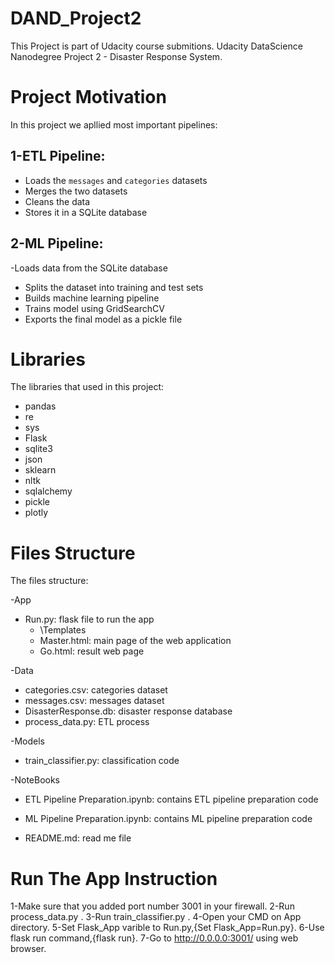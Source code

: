 # DAND_Project2
This Project is part of Udacity course submitions. Udacity DataScience Nanodegree Project 2 - Disaster Response System.


# Project Motivation
In this project we apllied most important pipelines:

## 1-ETL Pipeline:
- Loads the `messages` and `categories` datasets
- Merges the two datasets
- Cleans the data
- Stores it in a SQLite database

## 2-ML Pipeline:
-Loads data from the SQLite database
- Splits the dataset into training and test sets
- Builds machine learning pipeline
- Trains model using GridSearchCV
- Exports the final model as a pickle file

# Libraries
The libraries that used in this project:

- pandas
- re
- sys
- Flask
- sqlite3
- json
- sklearn
- nltk
- sqlalchemy
- pickle
- plotly

# Files Structure
The files structure:

-App
- Run.py: flask file to run the app
  - \Templates
  - Master.html: main page of the web application 
  - Go.html: result web page

-Data
  - categories.csv: categories dataset
  - messages.csv: messages dataset
  - DisasterResponse.db: disaster response database
  - process_data.py: ETL process

-Models
  - train_classifier.py: classification code

-NoteBooks
  - ETL Pipeline Preparation.ipynb: contains ETL pipeline preparation code
  - ML Pipeline Preparation.ipynb: contains ML pipeline preparation code

- README.md: read me file


# Run The App Instruction
1-Make sure that you added port number 3001 in your firewall.
2-Run process_data.py .
3-Run train_classifier.py .
4-Open your CMD on App directory.
5-Set Flask_App varible to Run.py,{Set Flask_App=Run.py}.
6-Use flask run command,{flask run}.
7-Go to http://0.0.0.0:3001/ using web browser.
